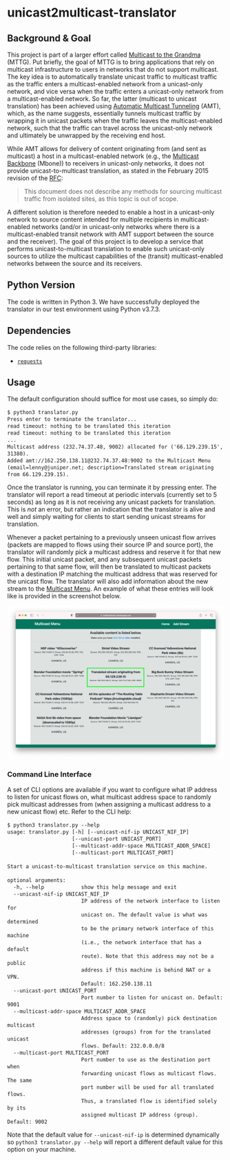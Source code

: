 # unicast2multicast-translator

## Background & Goal
This project is part of a larger effort called 
[Multicast to the Grandma](https://datatracker.ietf.org/meeting/104/materials/slides-104-mboned-mttg-01) (MTTG).
Put briefly, the goal of MTTG is to bring applications that rely on multicast infrastructure to users in networks that 
do not support multicast.
The key idea is to automatically translate unicast traffic to multicast traffic as the traffic enters a 
multicast-enabled network from a unicast-only network, and vice versa when the traffic enters a unicast-only network 
from a multicast-enabled network.
So far, the latter (multicast to unicast translation) has been achieved using 
[Automatic Multicast Tunneling](https://datatracker.ietf.org/doc/html/rfc7450) (AMT), which, as the name suggests, 
essentially tunnels multicast traffic by wrapping it in unicast packets when the traffic leaves the multicast-enabled 
network, such that the traffic can travel across the unicast-only network and ultimately be unwrapped by the receiving 
end host.

While AMT allows for delivery of content originating from (and sent as multicast) a host in a multicast-enabled network
(e.g., the [Multicast Backbone](https://en.wikipedia.org/wiki/Mbone) (Mbone)) to receivers in unicast-only networks, it
does not provide unicast-to-multicast translation, as stated in the February 2015 revision of the
[RFC](https://datatracker.ietf.org/doc/html/rfc7450#section-2):

> This document does not describe any methods for sourcing multicast traffic from isolated sites, as this topic is out 
> of scope.

A different solution is therefore needed to enable a host in a unicast-only network to source content intended for 
multiple recipients in multicast-enabled networks (and/or in unicast-only networks where there is a multicast-enabled 
transit network with AMT support between the source and the receiver).
The goal of this project is to develop a service that performs unicast-to-multicast translation to enable such 
unicast-only sources to utilize the multicast capabilities of the (transit) multicast-enabled networks between the 
source and its receivers.

## Python Version
The code is written in Python 3. We have successfully deployed the translator in our test environment using Python 
v3.7.3.

## Dependencies
The code relies on the following third-party libraries:
- [`requests`](https://github.com/psf/requests)

## Usage
The default configuration should suffice for most use cases, so simply do:
```
$ python3 translator.py
Press enter to terminate the translator...
read timeout: nothing to be translated this iteration
read timeout: nothing to be translated this iteration
...
Multicast address (232.74.37.48, 9002) allocated for ('66.129.239.15', 31380).
Added amt://162.250.138.11@232.74.37.48:9002 to the Multicast Menu (email=lenny@juniper.net; description=Translated stream originating from 66.129.239.15).
```
Once the translator is running, you can terminate it by pressing enter. The translator will report a read timeout at
periodic intervals (currently set to 5 seconds) as long as it is not receiving any unicast packets for translation.
This is *not* an error, but rather an indication that the translator is alive and well and simply waiting for clients
to start sending unicast streams for translation.

Whenever a packet pertaining to a previously unseen unicast flow arrives (packets are mapped to flows using their source
IP and source port), the translator will randomly pick a multicast address and reserve it for that new flow.
This initial unicast packet, and any subsequent unicast packets pertaining to that same flow, will then be translated to
multicast packets with a destination IP matching the multicast address that was reserved for the unicast flow.
The translator will also add information about the new stream to the
[Multicast Menu](https://multicastmenu.herokuapp.com).
An example of what these entries will look like is provided in the screenshot below.

![Listing of a translated stream on the Multicast Menu](doc/img/multicast_menu.png)

### Command Line Interface
A set of CLI options are available if you want to configure what IP address to listen for unicast flows on, what 
multicast address space to randomly pick multicast addresses from (when assigning a multicast address to a new unicast
flow) etc. 
Refer to the CLI help:
```
$ python3 translator.py --help
usage: translator.py [-h] [--unicast-nif-ip UNICAST_NIF_IP]
                     [--unicast-port UNICAST_PORT]
                     [--multicast-addr-space MULTICAST_ADDR_SPACE]
                     [--multicast-port MULTICAST_PORT]

Start a unicast-to-multicast translation service on this machine.

optional arguments:
  -h, --help            show this help message and exit
  --unicast-nif-ip UNICAST_NIF_IP
                        IP address of the network interface to listen for
                        unicast on. The default value is what was determined
                        to be the primary network interface of this machine
                        (i.e., the network interface that has a default
                        route). Note that this address may not be a public
                        address if this machine is behind NAT or a VPN.
                        Default: 162.250.138.11
  --unicast-port UNICAST_PORT
                        Port number to listen for unicast on. Default: 9001
  --multicast-addr-space MULTICAST_ADDR_SPACE
                        Address space to (randomly) pick destination multicast
                        addresses (groups) from for the translated unicast
                        flows. Default: 232.0.0.0/8
  --multicast-port MULTICAST_PORT
                        Port number to use as the destination port when
                        forwarding unicast flows as multicast flows. The same
                        port number will be used for all translated flows.
                        Thus, a translated flow is identified solely by its
                        assigned multicast IP address (group). Default: 9002
```
Note that the default value for `--unicast-nif-ip` is determined dynamically so `python3 translator.py --help` will 
report a different default value for this option on your machine.